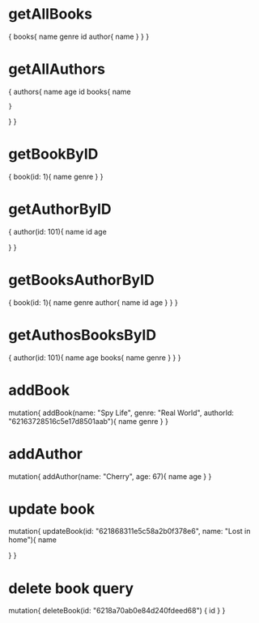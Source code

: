 # getAllBooks
{
  books{
   name
   genre
    id
    author{
        name
    }
  }
}

# getAllAuthors
{
  authors{
    name
    age
    id
    books{
        name
        
    }
  }
}

# getBookByID
{
    book(id: 1){
    name
    genre
    }
}

# getAuthorByID
{ 
   author(id: 101){
    name
    id
    age
  
  }
}

# getBooksAuthorByID
{
  book(id: 1){
   name
   genre
   author{
    name
    id
    age
  }
  }
}

# getAuthosBooksByID
{
  author(id: 101){
    name
    age
    books{
      name
      genre
    }
  }
}

# addBook
mutation{
  addBook(name: "Spy Life", genre: "Real World", authorId: "62163728516c5e17d8501aab"){
    name
    genre
  }
}

# addAuthor

mutation{
  addAuthor(name: "Cherry", age: 67){
    name
    age
  }
}

# update book
mutation{
  updateBook(id: "621868311e5c58a2b0f378e6", name: "Lost in home"){
    name
   
  }
}

# delete book query
mutation{
  deleteBook(id: "6218a70ab0e84d240fdeed68") {
    id
  }
}